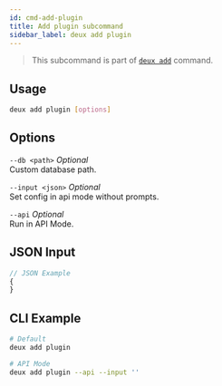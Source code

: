 ```yaml
---
id: cmd-add-plugin
title: Add plugin subcommand
sidebar_label: deux add plugin
---
```


> This subcommand is part of [`deux add`](cmd-add.html) command.

## Usage
```bash
deux add plugin [options]
```

## Options
`--db <path>` *Optional*  
Custom database path.

`--input <json>` *Optional*  
Set config in api mode without prompts.

`--api` *Optional*  
Run in API Mode.

## JSON Input
```javascript 
// JSON Example
{
}
```

## CLI Example
```bash
# Default
deux add plugin

# API Mode
deux add plugin --api --input ''
```
